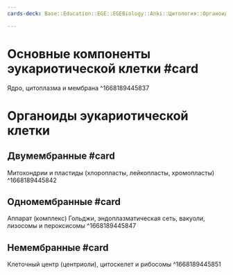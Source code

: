 ```yaml
---
cards-deck: Base::Education::EGE::EGEBiology::Anki::Цитология::Органоиды эукариот

---
```


# Основные компоненты эукариотической клетки #card
Ядро, цитоплазма и мембрана
^1668189445837

# Органоиды эукариотической клетки
## Двумембранные #card
Митохондрии и пластиды (хлоропласты, лейкопласты, хромопласты)
^1668189445842

## Одномембранные #card
Аппарат (комплекс) Гольджи, эндоплазматическая сеть, вакуоли, лизосомы и пероксисомы
^1668189445847

## Немембранные #card
Клеточный центр (центриоли), цитоскелет и рибосомы
^1668189445851
